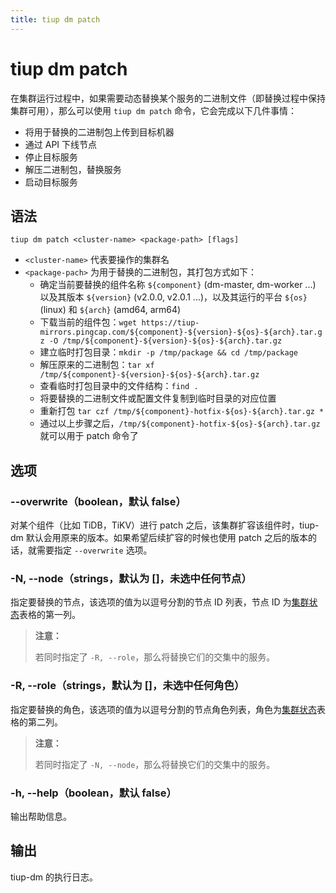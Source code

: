 ```yaml
---
title: tiup dm patch
---
```


# tiup dm patch

在集群运行过程中，如果需要动态替换某个服务的二进制文件（即替换过程中保持集群可用），那么可以使用 `tiup dm patch` 命令，它会完成以下几件事情：

- 将用于替换的二进制包上传到目标机器
- 通过 API 下线节点
- 停止目标服务
- 解压二进制包，替换服务
- 启动目标服务

## 语法

```shell
tiup dm patch <cluster-name> <package-path> [flags]
```

- `<cluster-name>` 代表要操作的集群名
- `<package-pach>` 为用于替换的二进制包，其打包方式如下：
    - 确定当前要替换的组件名称 `${component}` (dm-master, dm-worker ...) 以及其版本 `${version}` (v2.0.0, v2.0.1 ...)，以及其运行的平台 `${os}` (linux) 和 `${arch}` (amd64, arm64)
    - 下载当前的组件包：`wget https://tiup-mirrors.pingcap.com/${component}-${version}-${os}-${arch}.tar.gz -O /tmp/${component}-${version}-${os}-${arch}.tar.gz`
    - 建立临时打包目录：`mkdir -p /tmp/package && cd /tmp/package`
    - 解压原来的二进制包：`tar xf /tmp/${component}-${version}-${os}-${arch}.tar.gz`
    - 查看临时打包目录中的文件结构：`find .`
    - 将要替换的二进制文件或配置文件复制到临时目录的对应位置
    - 重新打包 `tar czf /tmp/${component}-hotfix-${os}-${arch}.tar.gz *`
    - 通过以上步骤之后，`/tmp/${component}-hotfix-${os}-${arch}.tar.gz` 就可以用于 patch 命令了

## 选项

### --overwrite（boolean，默认 false）

对某个组件（比如 TiDB，TiKV）进行 patch 之后，该集群扩容该组件时，tiup-dm 默认会用原来的版本。如果希望后续扩容的时候也使用 patch 之后的版本的话，就需要指定 `--overwrite` 选项。

### -N, --node（strings，默认为 []，未选中任何节点）

指定要替换的节点，该选项的值为以逗号分割的节点 ID 列表，节点 ID 为[集群状态](/tiup/tiup-component-dm-display.md)表格的第一列。

> **注意：**
>
> 若同时指定了 `-R, --role`，那么将替换它们的交集中的服务。

### -R, --role（strings，默认为 []，未选中任何角色）

指定要替换的角色，该选项的值为以逗号分割的节点角色列表，角色为[集群状态](/tiup/tiup-component-dm-display.md)表格的第二列。

> **注意：**
>
> 若同时指定了 `-N, --node`，那么将替换它们的交集中的服务。

### -h, --help（boolean，默认 false）

输出帮助信息。

## 输出

tiup-dm 的执行日志。
